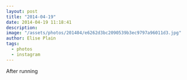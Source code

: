 ```yaml
---
layout: post
title: "2014-04-19"
date: 2014-04-19 11:18:41
description: 
image: "/assets/photos/201404/e6262d3bc2090539b3ec9797a96011d3.jpg"
author: Elise Plain
tags: 
  - photos
  - instagram
---
```


After running
<p></p>
